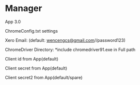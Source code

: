 # Manager
App 3.0

ChromeConfig.txt settings

Xero Email: (default: wencengcs@gmail.com//password123)

ChromeDriver Directory: *include chromedriver91.exe in Full path

Client id from App(default)

Client secret from App(default)

Client secret2 from App(default/spare)

